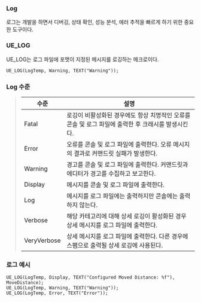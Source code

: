 <h3 id="log">Log</h3>
<p>로그는 개발을 하면서 디버깅, 상태 확인, 성능 분석, 에러 추적을 빠르게 하기 위한 중요한 도구이다.</p>
<h3 id="ue_log">UE_LOG</h3>
<p>UE_LOG는 로그 파일에 포맷이 지정된 메시지를 로깅하는 메크로이다.</p>
<pre><code>UE_LOG(LogTemp, Warning, TEXT(&quot;Warning&quot;));</code></pre><h3 id="log-수준">Log 수준</h3>
<blockquote>
<table>
<thead>
<tr>
<th>수준</th>
<th>설명</th>
</tr>
</thead>
<tbody><tr>
<td>Fatal</td>
<td>로깅이 비활성화된 경우에도 항상 치명적인 오류를 콘솔 및 로그 파일에 출력한 후 크래시를 발생시킨다.</td>
</tr>
<tr>
<td>Error</td>
<td>오류를 콘솔 및 로그 파일에 출력한다. 오류 메시지의 결과로 커맨드릿 실패가 발생한다.</td>
</tr>
<tr>
<td>Warning</td>
<td>경고를 콘솔 및 로그 파일에 출력한다. 커맨드릿과 에디터가 경고를 수집하고 보고한다.</td>
</tr>
<tr>
<td>Display</td>
<td>메시지를 콘솔 및 로그 파일에 출력한다.</td>
</tr>
<tr>
<td>Log</td>
<td>메시지를 로그 파일에는 출력하지만 콘솔에는 출력하지 않는다.</td>
</tr>
<tr>
<td>Verbose</td>
<td>해당 카테고리에 대해 상세 로깅이 활성화된 경우 상세 메시지를 로그 파일에 출력한다.</td>
</tr>
<tr>
<td>VeryVerbose</td>
<td>상세 메시지를 로그 파일에 출력한다. 다른 경우에 스팸으로 출력될 상세 로깅에 사용된다.</td>
</tr>
</tbody></table>
</blockquote>
<h3 id="로그-예시">로그 예시</h3>
<pre><code>UE_LOG(LogTemp, Display, TEXT(&quot;Configured Moved Distance: %f&quot;), MoveDistance);
UE_LOG(LogTemp, Warning, TEXT(&quot;Warning&quot;));
UE_LOG(LogTemp, Error, TEXT(&quot;Error&quot;));
</code></pre><p><img alt="" src="https://velog.velcdn.com/images/ldsldy/post/bc2c6c52-5f54-4160-8534-06321f9b24f5/image.png" /></p>